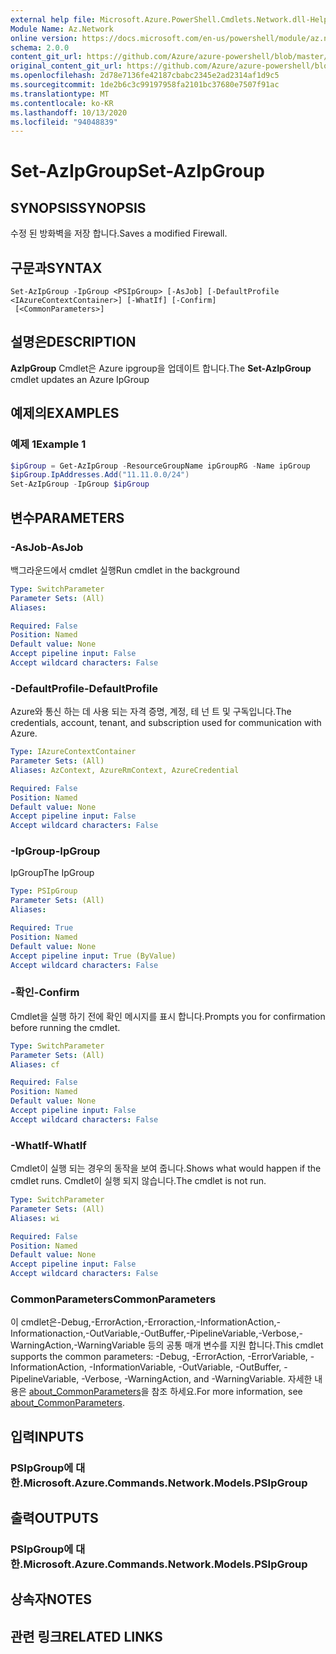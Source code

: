 ```yaml
---
external help file: Microsoft.Azure.PowerShell.Cmdlets.Network.dll-Help.xml
Module Name: Az.Network
online version: https://docs.microsoft.com/en-us/powershell/module/az.network/set-azipgroup
schema: 2.0.0
content_git_url: https://github.com/Azure/azure-powershell/blob/master/src/Network/Network/help/Set-AzIpGroup.md
original_content_git_url: https://github.com/Azure/azure-powershell/blob/master/src/Network/Network/help/Set-AzIpGroup.md
ms.openlocfilehash: 2d78e7136fe42187cbabc2345e2ad2314af1d9c5
ms.sourcegitcommit: 1de2b6c3c99197958fa2101bc37680e7507f91ac
ms.translationtype: MT
ms.contentlocale: ko-KR
ms.lasthandoff: 10/13/2020
ms.locfileid: "94048839"
---
```

# <span data-ttu-id="4abea-101">Set-AzIpGroup</span><span class="sxs-lookup"><span data-stu-id="4abea-101">Set-AzIpGroup</span></span>

## <span data-ttu-id="4abea-102">SYNOPSIS</span><span class="sxs-lookup"><span data-stu-id="4abea-102">SYNOPSIS</span></span>
<span data-ttu-id="4abea-103">수정 된 방화벽을 저장 합니다.</span><span class="sxs-lookup"><span data-stu-id="4abea-103">Saves a modified Firewall.</span></span>

## <span data-ttu-id="4abea-104">구문과</span><span class="sxs-lookup"><span data-stu-id="4abea-104">SYNTAX</span></span>

```
Set-AzIpGroup -IpGroup <PSIpGroup> [-AsJob] [-DefaultProfile <IAzureContextContainer>] [-WhatIf] [-Confirm]
 [<CommonParameters>]
```

## <span data-ttu-id="4abea-105">설명은</span><span class="sxs-lookup"><span data-stu-id="4abea-105">DESCRIPTION</span></span>
<span data-ttu-id="4abea-106">**AzIpGroup** Cmdlet은 Azure ipgroup을 업데이트 합니다.</span><span class="sxs-lookup"><span data-stu-id="4abea-106">The **Set-AzIpGroup** cmdlet updates an Azure IpGroup</span></span>

## <span data-ttu-id="4abea-107">예제의</span><span class="sxs-lookup"><span data-stu-id="4abea-107">EXAMPLES</span></span>

### <span data-ttu-id="4abea-108">예제 1</span><span class="sxs-lookup"><span data-stu-id="4abea-108">Example 1</span></span>
```powershell
$ipGroup = Get-AzIpGroup -ResourceGroupName ipGroupRG -Name ipGroup
$ipGroup.IpAddresses.Add("11.11.0.0/24")
Set-AzIpGroup -IpGroup $ipGroup
```

## <span data-ttu-id="4abea-109">변수</span><span class="sxs-lookup"><span data-stu-id="4abea-109">PARAMETERS</span></span>

### <span data-ttu-id="4abea-110">-AsJob</span><span class="sxs-lookup"><span data-stu-id="4abea-110">-AsJob</span></span>
<span data-ttu-id="4abea-111">백그라운드에서 cmdlet 실행</span><span class="sxs-lookup"><span data-stu-id="4abea-111">Run cmdlet in the background</span></span>

```yaml
Type: SwitchParameter
Parameter Sets: (All)
Aliases:

Required: False
Position: Named
Default value: None
Accept pipeline input: False
Accept wildcard characters: False
```

### <span data-ttu-id="4abea-112">-DefaultProfile</span><span class="sxs-lookup"><span data-stu-id="4abea-112">-DefaultProfile</span></span>
<span data-ttu-id="4abea-113">Azure와 통신 하는 데 사용 되는 자격 증명, 계정, 테 넌 트 및 구독입니다.</span><span class="sxs-lookup"><span data-stu-id="4abea-113">The credentials, account, tenant, and subscription used for communication with Azure.</span></span>

```yaml
Type: IAzureContextContainer
Parameter Sets: (All)
Aliases: AzContext, AzureRmContext, AzureCredential

Required: False
Position: Named
Default value: None
Accept pipeline input: False
Accept wildcard characters: False
```

### <span data-ttu-id="4abea-114">-IpGroup</span><span class="sxs-lookup"><span data-stu-id="4abea-114">-IpGroup</span></span>
<span data-ttu-id="4abea-115">IpGroup</span><span class="sxs-lookup"><span data-stu-id="4abea-115">The IpGroup</span></span>

```yaml
Type: PSIpGroup
Parameter Sets: (All)
Aliases:

Required: True
Position: Named
Default value: None
Accept pipeline input: True (ByValue)
Accept wildcard characters: False
```

### <span data-ttu-id="4abea-116">-확인</span><span class="sxs-lookup"><span data-stu-id="4abea-116">-Confirm</span></span>
<span data-ttu-id="4abea-117">Cmdlet을 실행 하기 전에 확인 메시지를 표시 합니다.</span><span class="sxs-lookup"><span data-stu-id="4abea-117">Prompts you for confirmation before running the cmdlet.</span></span>

```yaml
Type: SwitchParameter
Parameter Sets: (All)
Aliases: cf

Required: False
Position: Named
Default value: None
Accept pipeline input: False
Accept wildcard characters: False
```

### <span data-ttu-id="4abea-118">-WhatIf</span><span class="sxs-lookup"><span data-stu-id="4abea-118">-WhatIf</span></span>
<span data-ttu-id="4abea-119">Cmdlet이 실행 되는 경우의 동작을 보여 줍니다.</span><span class="sxs-lookup"><span data-stu-id="4abea-119">Shows what would happen if the cmdlet runs.</span></span>
<span data-ttu-id="4abea-120">Cmdlet이 실행 되지 않습니다.</span><span class="sxs-lookup"><span data-stu-id="4abea-120">The cmdlet is not run.</span></span>

```yaml
Type: SwitchParameter
Parameter Sets: (All)
Aliases: wi

Required: False
Position: Named
Default value: None
Accept pipeline input: False
Accept wildcard characters: False
```

### <span data-ttu-id="4abea-121">CommonParameters</span><span class="sxs-lookup"><span data-stu-id="4abea-121">CommonParameters</span></span>
<span data-ttu-id="4abea-122">이 cmdlet은-Debug,-ErrorAction,-Erroraction,-InformationAction,-Informationaction,-OutVariable,-OutBuffer,-PipelineVariable,-Verbose,-WarningAction,-WarningVariable 등의 공통 매개 변수를 지원 합니다.</span><span class="sxs-lookup"><span data-stu-id="4abea-122">This cmdlet supports the common parameters: -Debug, -ErrorAction, -ErrorVariable, -InformationAction, -InformationVariable, -OutVariable, -OutBuffer, -PipelineVariable, -Verbose, -WarningAction, and -WarningVariable.</span></span> <span data-ttu-id="4abea-123">자세한 내용은 [about_CommonParameters](http://go.microsoft.com/fwlink/?LinkID=113216)을 참조 하세요.</span><span class="sxs-lookup"><span data-stu-id="4abea-123">For more information, see [about_CommonParameters](http://go.microsoft.com/fwlink/?LinkID=113216).</span></span>

## <span data-ttu-id="4abea-124">입력</span><span class="sxs-lookup"><span data-stu-id="4abea-124">INPUTS</span></span>

### <span data-ttu-id="4abea-125">PSIpGroup에 대 한.</span><span class="sxs-lookup"><span data-stu-id="4abea-125">Microsoft.Azure.Commands.Network.Models.PSIpGroup</span></span>

## <span data-ttu-id="4abea-126">출력</span><span class="sxs-lookup"><span data-stu-id="4abea-126">OUTPUTS</span></span>

### <span data-ttu-id="4abea-127">PSIpGroup에 대 한.</span><span class="sxs-lookup"><span data-stu-id="4abea-127">Microsoft.Azure.Commands.Network.Models.PSIpGroup</span></span>

## <span data-ttu-id="4abea-128">상속자</span><span class="sxs-lookup"><span data-stu-id="4abea-128">NOTES</span></span>

## <span data-ttu-id="4abea-129">관련 링크</span><span class="sxs-lookup"><span data-stu-id="4abea-129">RELATED LINKS</span></span>
